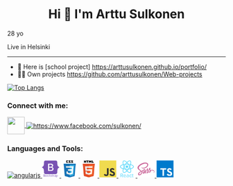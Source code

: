 
 <h1 align="center">Hi 👋 I'm Arttu Sulkonen</h1>
 <p>28 yo</p>
 <p>Live in Helsinki</p>
<hr>

- 🏫 Here is [school project] https://arttusulkonen.github.io/portfolio/
- 👨‍💻 Own projects https://github.com/arttusulkonen/Web-projects
 
 [![Top Langs](https://github-readme-stats.vercel.app/api/top-langs/?username=arttusulkonen&layout=compact)](https://github.com/arttusulkonen/github-readme-stats)


<h3 align="left">Connect with me:</h3>
<p align="left">
<a href="mailto:arttu.sulkonen@gmail.com" target="blank"> <img align="center" src="https://cdn.icon-icons.com/icons2/652/PNG/512/gmail_icon-icons.com_59877.png" height="40" width="40"> </a>
<a href="https://www.facebook.com/sulkonen/" target="blank"><img align="center" src="https://cdn.jsdelivr.net/npm/simple-icons@3.0.1/icons/facebook.svg" alt="https://www.facebook.com/sulkonen/" height="40" width="40" /></a>
</p>

<h3 align="left">Languages and Tools:</h3>
<p align="left"> <a href="https://angular.io" target="_blank"> <img src="https://angular.io/assets/images/logos/angular/angular.png" alt="angularjs" width="40" height="40"/> </a> <a href="https://getbootstrap.com" target="_blank"> <img src="https://raw.githubusercontent.com/devicons/devicon/master/icons/bootstrap/bootstrap-plain-wordmark.svg" alt="bootstrap" width="40" height="40"/> </a> <a href="https://www.w3schools.com/css/" target="_blank"> <img src="https://raw.githubusercontent.com/devicons/devicon/master/icons/css3/css3-original-wordmark.svg" alt="css3" width="40" height="40"/> </a> <a href="https://www.w3.org/html/" target="_blank"> <img src="https://raw.githubusercontent.com/devicons/devicon/master/icons/html5/html5-original-wordmark.svg" alt="html5" width="40" height="40"/> </a> <a href="https://developer.mozilla.org/en-US/docs/Web/JavaScript" target="_blank"> <img src="https://raw.githubusercontent.com/devicons/devicon/master/icons/javascript/javascript-original.svg" alt="javascript" width="40" height="40"/> </a> <a href="https://reactjs.org/" target="_blank"> <img src="https://raw.githubusercontent.com/devicons/devicon/master/icons/react/react-original-wordmark.svg" alt="react" width="40" height="40"/> </a> <a href="https://sass-lang.com" target="_blank"> <img src="https://raw.githubusercontent.com/devicons/devicon/master/icons/sass/sass-original.svg" alt="sass" width="40" height="40"/> </a> <a href="https://www.typescriptlang.org/" target="_blank"> <img src="https://raw.githubusercontent.com/devicons/devicon/master/icons/typescript/typescript-original.svg" alt="typescript" width="40" height="40"/> </a> </p>


